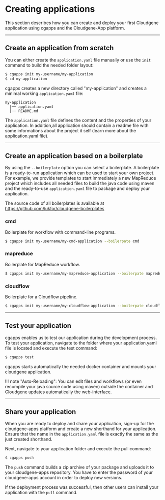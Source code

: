 # Creating applications

This section describes how you can create and deploy your first Cloudgene application using cgapps and the Cloudgene-App platform.

---

## Create an application from scratch

You can either create the `application.yaml` file manually or use the `init` command to build the needed folder layout:

```sh
$ cgapps init my-username/my-application
$ cd my-application
```
cgapps creates a new directory called "my-application" and creates a minimal working `application.yaml` file:

```ansi
my-application
  |── application.yaml
  |── README.md
```

The `application.yaml` file defines the content and the properties of your application. In addition,all application should contain a readme file with some informations about the project it self (learn more about the application.yaml file).

---

## Create an application based on a boilerplate


By using the `--boilerplate` option you can select a boilerplate. A boilerplate is a ready-to-run application which can be used to start your own project. For example, we provide templates to start immediately a new MapReduce project which includes all needed files to build the java code using maven and the ready-to-use `application.yaml` file to package and deploy your application.

The source code of all boilerplates is available at https://github.com/lukfor/cloudgene-boilerplates


### cmd

Boilerplate for workflow with command-line programs.

```bash
$ cgapps init my-username/my-cmd-application --boilerpate cmd
```


### mapreduce

Boilerplate for MapReduce workflow.

```bash
$ cgapps init my-username/my-mapreduce-application --boilerpate mapreduce
```

### cloudflow

Boilerplate for a Cloudflow pipeline.

```bash
$ cgapps init my-username/my-cloudflow-application --boilerpate cloudflow
```

---

## Test your application

cgapps enables us to test our application during the development process. To test your application, navigate to the folder where your application.yaml file is located and execute the test command:

```bash
$ cgapps test
```

cgapps starts automatically the needed docker container and mounts your cloudgene application.

!!! note "Auto-Reloading":
    You can edit files and workflows (or even recompile your java source code using maven)  outside the container and Cloudgene updates automatically the web-interface.

---

## Share your application

When you are ready to deploy and share your application, sign-up for the cloudgene-apps platform and create a new shorthand for your application.
Ensure that the name in the `application.yaml` file is exactly the same as the just created shorthand.

Next, navigate to your application folder and execute the pull command:

```bash
$ cgapps push
```

The `push` command builds a zip archive of your package and uploads it to your cloudgene-apps repository. You have to enter the password of your cloudgene-apps account in order to deploy new versions.

If the deployment process was successful, then other users can install your application with the `pull` command.

